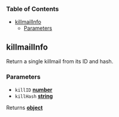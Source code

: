 <!-- Generated by documentation.js. Update this documentation by updating the source code. -->

### Table of Contents

*   [killmailInfo][1]
    *   [Parameters][2]

## killmailInfo

Return a single killmail from its ID and hash.

### Parameters

*   `killID` **[number][3]** 
*   `killHash` **[string][4]** 

Returns **[object][5]** 

[1]: #killmailinfo

[2]: #parameters

[3]: https://developer.mozilla.org/docs/Web/JavaScript/Reference/Global_Objects/Number

[4]: https://developer.mozilla.org/docs/Web/JavaScript/Reference/Global_Objects/String

[5]: https://developer.mozilla.org/docs/Web/JavaScript/Reference/Global_Objects/Object
